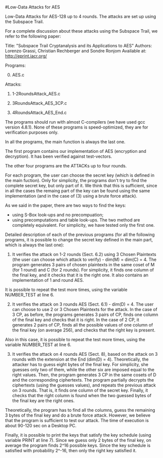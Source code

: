 #Low-Data Attacks for AES

Low-Data Attacks for AES-128 up to 4 rounds. The attacks are set up using the Subspace Trail.

For a complete discussion about these attacks using the Subspace Trail, we refer to the following paper:

Title: "Subspace Trail Cryptanalysis and its Applications to AES" Authors: Lorenzo Grassi, Christian Rechberger and Sondre Ronjom Available at: http://eprint.iacr.org/

Programs:

0) AES.c

Attacks:

1) 1-2RoundsAttack_AES.c

2) 3RoundsAttack_AES_3CP.c

3) 4RoundsAttack_AES_End.c

The programs should run with almost C-compilers (we have used gcc version 4.8.1). None of these programs is speed-optimized, they are for verification purposes only.

In all the programs, the main function is always the last one.

The first program contains our implementation of AES (encryption and decryption). It has been verified against test-vectors.

The other four programs are the ATTACKs up to four rounds.

For each program, the user can choose the secret key (which is defined in the main fuction).
Only for simplicity, the programs don't try to find the complete secret key, but only part of it.
We think that this is sufficient, since in all the cases the remaing part of the key can be found using the same implementation (and in the case of (3) using a brute force attack).

As we said in the paper, there are two ways to find the keys:
- using S-Box look-ups and no precompuation;
- using precomputations and table look-ups.
The two method are completely equivalent.
For simplicity, we have tested only the first one. 

Detailed description of each of the previous programs (for all the following programs, it is possible to change the secret key defined in the main part,
which is always the last one):

1) It verifies the attack on 1-2 rounds (Sect. 6.2) using 3 Chosen Plaintexts (the user can choose which attack to verify) - dim(M) = dim(C) = 4.
The program generates 3 pairs of chosen plaintexts in the same coset of M (for 1 round) and C (for 2 rounds).
For simplicity, it finds one column of the final key, and it checks that it is the right one.
It also contains an implementation of 1 and round AES.

It is possible to repeat the test more times, using the variable NUMBER_TEST at line 6.

2) It verifies the attack on 3 rounds AES (Sect. 6.1) - dim(D) = 4.
The user can choose to use 2 or 3 Chosen Plaintexts for the attack.
In the case of 3 CP, as before, the programs generates 3 pairs of CP, finds one column of the final key and checks that it is right.
In the case of 2 CP, it generates 2 pairs of CP, finds all the possible values of one column of the final key (on average 256), and checks that the
right key is present.

Also in this case, it is possible to repeat the test more times, using the variable NUMBER_TEST at line 6.

3) It verifies the attack on 4 rounds AES (Sect. 8), based on the attack on 3 rounds with the extension at the End (dim(D) = 4). 
Theoretically, the attacker has to guess eight bytes of the final key.
For simplicity, she guesses only two of them, while the other six are imposed equal to the right values.
Then, the program generates 3 CP in the same cosets of D and the corresponding ciphertexts.
The program partially decrypts the ciphertexts (using the guesses values), and repeats the previous attack on 3 rounds.
That is, it finds one column of the secret key.
Finally, it checks that the right column is found when the two guessed bytes of the final key are the right ones.

Theoretically, the program has to find all the columns, guess the remaining 3 bytes of the final key and do a brute force attack.
However, we believe that the program is sufficient to test our attack.
The time of execution is about 90-120 sec on a Desktop PC.

Finally, it is possible to print the keys that satisfy the key schedule (using variable PRINT at line 7).
Since we guess only 2 bytes of the final key, on average the program finds 2^16 possible keys. Since the key schedule is satisfied with probability 2^-16, then only the right key satisfied it.

